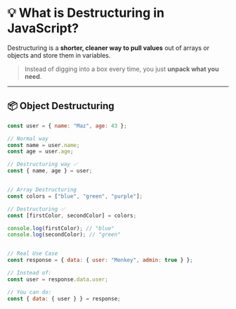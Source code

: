 # 💡 What is Destructuring in JavaScript?

Destructuring is a **shorter, cleaner way to pull values** out of arrays or objects and store them in variables.

> Instead of digging into a box every time, you just **unpack what you need**.

---

## 📦 Object Destructuring

```js
const user = { name: "Maz", age: 43 };

// Normal way
const name = user.name;
const age = user.age;

// Destructuring way ✅
const { name, age } = user;


// Array Destructuring
const colors = ["blue", "green", "purple"];

// Destructuring ✅
const [firstColor, secondColor] = colors;

console.log(firstColor); // "blue"
console.log(secondColor); // "green"


// Real Use Case
const response = { data: { user: "Monkey", admin: true } };

// Instead of:
const user = response.data.user;

// You can do:
const { data: { user } } = response;



